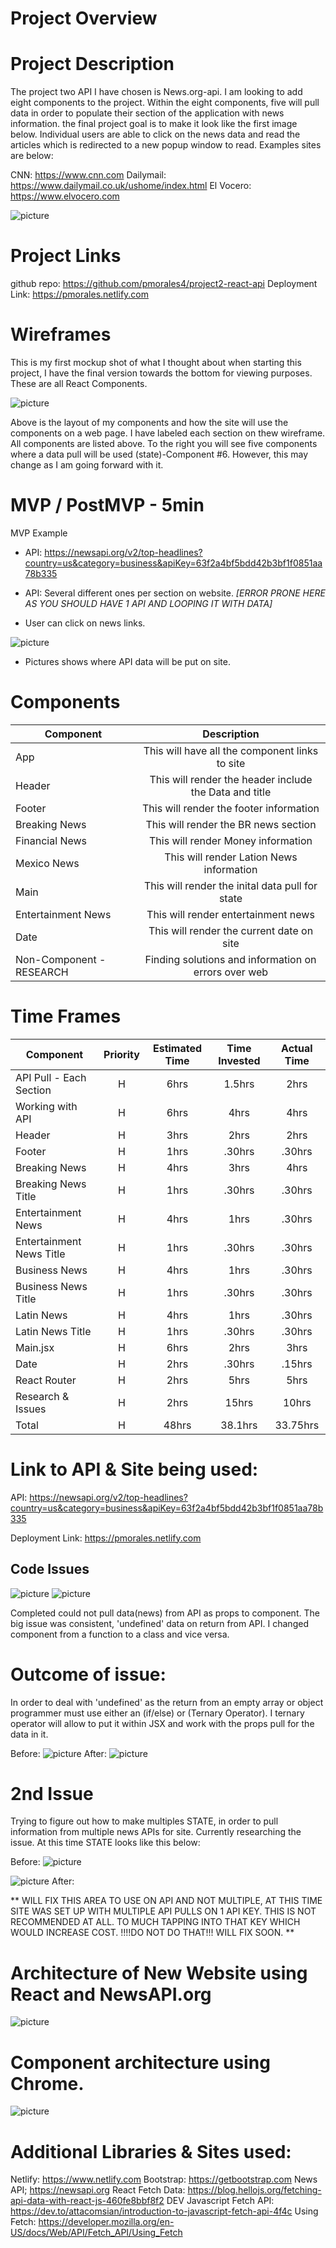 # Project Overview

# Project Description

The project two API I have chosen is News.org-api. I am looking to add eight components to the project. Within the eight components, five will pull data in order to populate their section of the application with news information. the final project goal is to make it look like the first image below. Individual users are able to click on the news data and read the articles which is redirected to a new popup window to read. Examples sites are below:

CNN: https://www.cnn.com
Dailymail: https://www.dailymail.co.uk/ushome/index.html
El Vocero: https://www.elvocero.com

![picture](src/images/IMG_8759.jpg)

# Project Links

github repo: https://github.com/pmorales4/project2-react-api
Deployment Link: https://pmorales.netlify.com

# Wireframes

This is my first mockup shot of what I thought about when starting this project, I have the final version towards the bottom for viewing purposes. These are all React Components.

![picture](src/images/Project-2-Wireframe.jpg)

Above is the layout of my components and how the site will use the components on a web page. I have labeled each section on thew wireframe. All components are listed above. To the right you will see five components where a data pull will be used (state)-Component #6. However, this may change as I am going forward with it.

# MVP / PostMVP - 5min

MVP Example

- API: https://newsapi.org/v2/top-headlines?country=us&category=business&apiKey=63f2a4bf5bdd42b3bf1f0851aa78b335

- API: Several different ones per section on website. _[ERROR PRONE HERE AS YOU SHOULD HAVE 1 API AND LOOPING IT WITH DATA]_
- User can click on news links.

![picture](src/images/IMG_87599.jpg)

- Pictures shows where API data will be put on site.

# Components

| Component                |                      Description                       |
| ------------------------ | :----------------------------------------------------: |
| App                      |     This will have all the component links to site     |
| Header                   | This will render the header include the Data and title |
| Footer                   |        This will render the footer information         |
| Breaking News            |          This will render the BR news section          |
| Financial News           |           This will render Money information           |
| Mexico News              |        This will render Lation News information        |
| Main                     |    This will render the inital data pull for state     |
| Entertainment News       |          This will render entertainment news           |
| Date                     |       This will render the current date on site        |
| Non-Component - RESEARCH |  Finding solutions and information on errors over web  |

# Time Frames

| Component                | Priority | Estimated Time | Time Invested | Actual Time |
| ------------------------ | :------: | :------------: | :-----------: | :---------: |
| API Pull - Each Section  |    H     |      6hrs      |    1.5hrs     |    2hrs     |
| Working with API         |    H     |      6hrs      |     4hrs      |    4hrs     |
| Header                   |    H     |      3hrs      |     2hrs      |    2hrs     |
| Footer                   |    H     |      1hrs      |    .30hrs     |   .30hrs    |
| Breaking News            |    H     |      4hrs      |     3hrs      |    4hrs     |
| Breaking News Title      |    H     |      1hrs      |    .30hrs     |   .30hrs    |
| Entertainment News       |    H     |      4hrs      |     1hrs      |   .30hrs    |
| Entertainment News Title |    H     |      1hrs      |    .30hrs     |   .30hrs    |
| Business News            |    H     |      4hrs      |     1hrs      |   .30hrs    |
| Business News Title      |    H     |      1hrs      |    .30hrs     |   .30hrs    |
| Latin News               |    H     |      4hrs      |     1hrs      |   .30hrs    |
| Latin News Title         |    H     |      1hrs      |    .30hrs     |   .30hrs    |
| Main.jsx                 |    H     |      6hrs      |     2hrs      |    3hrs     |
| Date                     |    H     |      2hrs      |    .30hrs     |   .15hrs    |
| React Router             |    H     |      2hrs      |     5hrs      |    5hrs     |
| Research & Issues        |    H     |      2hrs      |     15hrs     |    10hrs    |
| Total                    |    H     |     48hrs      |    38.1hrs    |  33.75hrs   |

# Link to API & Site being used:

API: https://newsapi.org/v2/top-headlines?country=us&category=business&apiKey=63f2a4bf5bdd42b3bf1f0851aa78b335

Deployment Link: https://pmorales.netlify.com

## Code Issues

![picture](src/images/vscode-snip.png)
![picture](src/images/data-snip.png)

Completed could not pull data(news) from API as props to component. The big issue was consistent, 'undefined' data on return from API. I changed component from a function to a class and vice versa.

# Outcome of issue:

In order to deal with 'undefined' as the return from an empty array or object programmer must use either an (if/else) or (Ternary Operator). I ternary operator will allow to put it within JSX and work with the props pull for the data in it.

Before:
![picture](src/images/ternary.png)
After:
![picture](src/images/afterternary.png)

# 2nd Issue

Trying to figure out how to make multiples STATE, in order to pull information from multiple news APIs for site. Currently researching the issue. At this time STATE looks like this below:

Before:
![picture](src/images/state.png)

![picture](src/images/statecp.png)
After:

** WILL FIX THIS AREA TO USE ON API AND NOT MULTIPLE, AT THIS TIME SITE WAS SET UP WITH MULTIPLE API PULLS ON 1 API KEY. THIS IS NOT RECOMMENDED AT ALL. TO MUCH TAPPING INTO THAT KEY WHICH WOULD INCREASE COST. !!!!DO NOT DO THAT!!! WILL FIX SOON. **

# Architecture of New Website using React and NewsAPI.org

![picture](src/images/architexture.png)

# Component architecture using Chrome.

![picture](src/images/componentArc.png)


# Additional Libraries & Sites used:

Netlify: https://www.netlify.com
Bootstrap: https://getbootstrap.com
News API; https://newsapi.org
React Fetch Data: https://blog.hellojs.org/fetching-api-data-with-react-js-460fe8bbf8f2
DEV Javascript Fetch API: https://dev.to/attacomsian/introduction-to-javascript-fetch-api-4f4c
Using Fetch: https://developer.mozilla.org/en-US/docs/Web/API/Fetch_API/Using_Fetch

